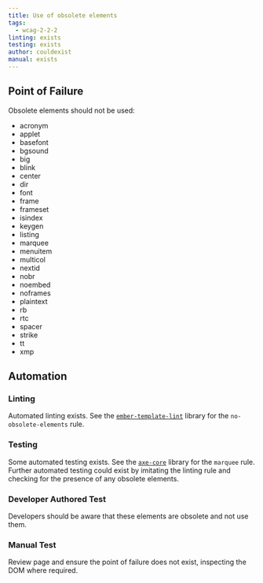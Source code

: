 ```yaml
---
title: Use of obsolete elements
tags:
  - wcag-2-2-2
linting: exists
testing: exists
author: couldexist
manual: exists
---
```


## Point of Failure

Obsolete elements should not be used:

- acronym
- applet
- basefont
- bgsound
- big
- blink
- center
- dir
- font
- frame
- frameset
- isindex
- keygen
- listing
- marquee
- menuitem
- multicol
- nextid
- nobr
- noembed
- noframes
- plaintext
- rb
- rtc
- spacer
- strike
- tt
- xmp

## Automation

### Linting

Automated linting exists. See the [`ember-template-lint`](https://github.com/ember-template-lint/ember-template-lint) library for the `no-obsolete-elements` rule.

### Testing

Some automated testing exists. See the [`axe-core`](https://github.com/dequelabs/axe-core) library for the `marquee` rule. Further automated testing could exist by imitating the linting rule and checking for the presence of any obsolete elements.

### Developer Authored Test

Developers should be aware that these elements are obsolete and not use them.

### Manual Test

Review page and ensure the point of failure does not exist, inspecting the DOM where required.
